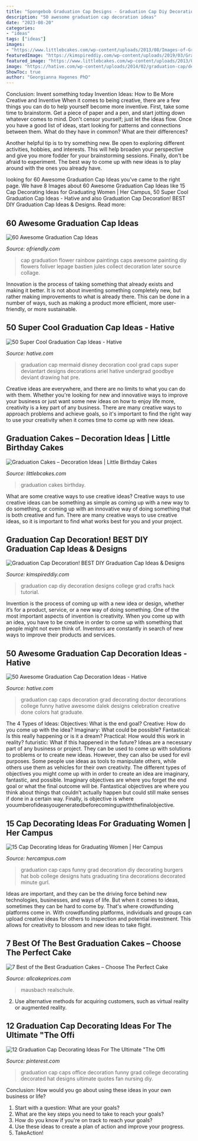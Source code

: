 ```yaml
---
title: "Spongebob Graduation Cap Designs - Graduation Cap Diy Decoration Designs College Grad Crafts Hack Tutorial"
description: "50 awesome graduation cap decoration ideas"
date: "2023-08-20"
categories:
- "ideas"
tags: ["ideas"]
images:
- "https://www.littlebcakes.com/wp-content/uploads/2013/08/Images-of-Graduation-Cakes.jpg"
featuredImage: "https://kimspireddiy.com/wp-content/uploads/2019/03/Graduation-Cap-Decoration-BEST-DIY-Graduation-Cap-Ideas-Designs-13.jpg"
featured_image: "https://www.littlebcakes.com/wp-content/uploads/2013/08/Images-of-Graduation-Cakes.jpg"
image: "https://hative.com/wp-content/uploads/2014/02/graduation-cap/decorating-graduation-cap-38.jpg"
ShowToc: true
author: "Georgianna Hagenes PhD"
---
```



Conclusion: Invent something today
Invention Ideas: How to Be More Creative and Inventive
When it comes to being creative, there are a few things you can do to help yourself become more inventive. First, take some time to brainstorm. Get a piece of paper and a pen, and start jotting down whatever comes to mind. Don't censor yourself; just let the ideas flow. Once you have a good list of ideas, start looking for patterns and connections between them. What do they have in common? What are their differences?

Another helpful tip is to try something new. Be open to exploring different activities, hobbies, and interests. This will help broaden your perspective and give you more fodder for your brainstorming sessions. Finally, don't be afraid to experiment. The best way to come up with new ideas is to play around with the ones you already have.

	

		
looking for 60 Awesome Graduation Cap Ideas you've came to the right page. We have 8 Images about 60 Awesome Graduation Cap Ideas like 15 Cap Decorating Ideas for Graduating Women | Her Campus, 50 Super Cool Graduation Cap Ideas - Hative and also Graduation Cap Decoration! BEST DIY Graduation Cap Ideas &amp; Designs. Read more:
		
    
## 60 Awesome Graduation Cap Ideas

<img loading=lazy src="http://ofriendly.com/wp-content/uploads/2016/11/graduation-caps/49-graduation-cap-ideas.jpg" onerror="this.onerror=null;this.src='https://tse4.mm.bing.net/th?id=OIP.r3xwfNYsO0jq-1vpK1Y8jwHaHb&amp;pid=15.1';" alt="60 Awesome Graduation Cap Ideas">

_Source: ofriendly.com_

>cap graduation flower rainbow paintings caps awesome painting diy flowers foliver lepage bastien jules collect decoration later source collage. 

	

Innovation is the process of taking something that already exists and making it better. It is not about inventing something completely new, but rather making improvements to what is already there. This can be done in a number of ways, such as making a product more efficient, more user-friendly, or more sustainable.

    
## 50 Super Cool Graduation Cap Ideas - Hative

<img loading=lazy src="https://hative.com/wp-content/uploads/2016/04/graduation-caps/15-super-cool-graduation-cap-ideas.jpg" onerror="this.onerror=null;this.src='https://tse3.mm.bing.net/th?id=OIP.L4TNzBGXEzB0QXTxO9N-CwHaHa&amp;pid=15.1';" alt="50 Super Cool Graduation Cap Ideas - Hative">

_Source: hative.com_

>graduation cap mermaid disney decoration cool grad caps super deviantart designs decorations ariel hative undergrad goodbye deviant drawing hat pre. 

	

Creative ideas are everywhere, and there are no limits to what you can do with them. Whether you're looking for new and innovative ways to improve your business or just want some new ideas on how to enjoy life more, creativity is a key part of any business. There are many creative ways to approach problems and achieve goals, so it's important to find the right way to use your creativity when it comes time to come up with new ideas.

    
## Graduation Cakes – Decoration Ideas | Little Birthday Cakes

<img loading=lazy src="https://www.littlebcakes.com/wp-content/uploads/2013/08/Images-of-Graduation-Cakes.jpg" onerror="this.onerror=null;this.src='https://tse2.mm.bing.net/th?id=OIP.tNdOWBCHkn9KqDZVnVQ0GAHaLG&amp;pid=15.1';" alt="Graduation Cakes – Decoration Ideas | Little Birthday Cakes">

_Source: littlebcakes.com_

>graduation cakes birthday. 

	

What are some creative ways to use creative ideas?
Creative ways to use creative ideas can be something as simple as coming up with a new way to do something, or coming up with an innovative way of doing something that is both creative and fun. There are many creative ways to use creative ideas, so it is important to find what works best for you and your project.

    
## Graduation Cap Decoration! BEST DIY Graduation Cap Ideas &amp; Designs

<img loading=lazy src="https://kimspireddiy.com/wp-content/uploads/2019/03/Graduation-Cap-Decoration-BEST-DIY-Graduation-Cap-Ideas-Designs-13.jpg" onerror="this.onerror=null;this.src='https://tse1.mm.bing.net/th?id=OIP.XvOC9TqYYoMRqnT9qcU3VQHaLH&amp;pid=15.1';" alt="Graduation Cap Decoration! BEST DIY Graduation Cap Ideas &amp; Designs">

_Source: kimspireddiy.com_

>graduation cap diy decoration designs college grad crafts hack tutorial. 

	

Invention is the process of coming up with a new idea or design, whether it’s for a product, service, or a new way of doing something. One of the most important aspects of invention is creativity. When you come up with an idea, you have to be creative in order to come up with something that people might not even think of. Inventors are constantly in search of new ways to improve their products and services.

    
## 50 Awesome Graduation Cap Decoration Ideas - Hative

<img loading=lazy src="https://hative.com/wp-content/uploads/2014/02/graduation-cap/decorating-graduation-cap-38.jpg" onerror="this.onerror=null;this.src='https://tse2.mm.bing.net/th?id=OIP.DOl_zzV1E8ALaq-G8p3qlwHaIc&amp;pid=15.1';" alt="50 Awesome Graduation Cap Decoration Ideas - Hative">

_Source: hative.com_

>graduation cap caps decoration grad decorating doctor decorations college funny hative awesome dalek designs celebration creative done colors hat graduate. 

	

The 4 Types of Ideas: Objectives: What is the end goal? Creative: How do you come up with the idea? Imaginary: What could be possible? Fantastical: Is this really happening or is it a dream? Practical: How would this work in reality? futuristic: What if this happened in the future?
Ideas are a necessary part of any business or project. They can be used to come up with solutions to problems or to create new ideas. However, they can also be used for evil purposes. Some people use ideas as tools to manipulate others, while others use them as vehicles for their own creativity. 
The different types of objectives you might come up with in order to create an idea are imaginary, fantastic, and possible. Imaginary objectives are where you forget the end goal or what the final outcome will be. Fantastical objectives are where you think about things that couldn’t actually happen but could still make senses if done in a certain way. Finally, is objective is where youumberofideasyougeneratedbeforecomingupwiththefinalobjective.

    
## 15 Cap Decorating Ideas For Graduating Women | Her Campus

<img loading=lazy src="https://lh4.googleusercontent.com/Aj4QHTtqv-iox-Vm3GwjO7YAoeMwviFi5dsckeVtuJQurDI6CqoOKHSEePaoQcSel17GUV4EfDNrS4PNZLN0if6H6PcEWUm1qgN9cpTfPsqBX-h__pguztpujioQwqZ56jzdYI-q" onerror="this.onerror=null;this.src='https://tse3.mm.bing.net/th?id=OIP.sKqycrB-4gvraC5ZFazhqwHaHa&amp;pid=15.1';" alt="15 Cap Decorating Ideas for Graduating Women | Her Campus">

_Source: hercampus.com_

>graduation cap caps funny grad decoration diy decorating burgers hat bob college designs hats graduating tina decorations decorated minute gurl. 

	

Ideas are important, and they can be the driving force behind new technologies, businesses, and ways of life. But when it comes to ideas, sometimes they can be hard to come by. That's where crowdfunding platforms come in. With crowdfunding platforms, individuals and groups can upload creative ideas for others to inspection and potential investment. This allows for creativity to blossom and new ideas to take flight.

    
## 7 Best Of The Best Graduation Cakes – Choose The Perfect Cake

<img loading=lazy src="https://www.allcakeprices.com/wp-content/uploads/2019/01/graduation-cake-1398944_1920.jpg" onerror="this.onerror=null;this.src='https://tse2.mm.bing.net/th?id=OIP.GOs3rs9_a3DvAqSUOTuvoAHaLH&amp;pid=15.1';" alt="7 Best of the Best Graduation Cakes – Choose The Perfect Cake">

_Source: allcakeprices.com_

>mausbach realschule. 

	

2. Use alternative methods for acquiring customers, such as virtual reality or augmented reality.

    
## 12 Graduation Cap Decorating Ideas For The Ultimate &quot;The Offi

<img loading=lazy src="https://i.pinimg.com/originals/72/d1/70/72d170faa582d3186214970fd4c1aa3b.jpg" onerror="this.onerror=null;this.src='https://tse1.mm.bing.net/th?id=OIP.1LG7Y9Gs28yZYI_SkrDNagHaJ4&amp;pid=15.1';" alt="12 Graduation Cap Decorating Ideas For The Ultimate &quot;The Offi">

_Source: pinterest.com_

>graduation cap caps office decoration funny grad college decorating decorated hat designs ultimate quotes fan nursing diy. 

	

Conclusion: How would you go about using these ideas in your own business or life?
1. Start with a question: What are your goals? 
2. What are the key steps you need to take to reach your goals? 
3. How do you know if you're on track to reach your goals? 
4. Use these ideas to create a plan of action and improve your progress. 
5. TakeAction!

